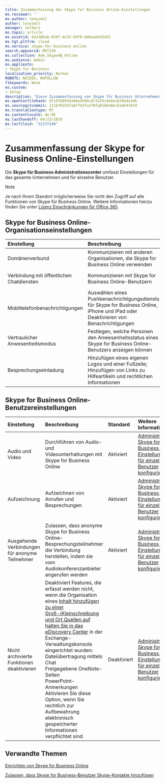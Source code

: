 ```yaml
---
title: Zusammenfassung der Skype for Business Online-Einstellungen
ms.reviewer: ''
ms.author: tonysmit
author: tonysmit
manager: serdars
ms.topic: article
ms.assetid: da3386ab-0397-4c55-b9f0-9dbeade93455
ms.tgt.pltfrm: cloud
ms.service: skype-for-business-online
search.appverid: MET150
ms.collection: Adm_Skype4B_Online
ms.audience: Admin
ms.appliesto:
- Skype for Business
localization_priority: Normal
ROBOTS: NOIDEX, NOFOLLOW
f1keywords: None
ms.custom:
- Setup
description: 'Diese Zusammenfassung von Skype für Business Unternehmens- und Einstellungen helfen Ihnen die Weitere Informationen zu öffentlichen Instant Messaging-Diensten, Besprechungsanfragen, Aufzeichnung Anrufe Besprechungen und vieles mehr.  '
ms.openlocfilehash: df16f6893da94e456bc873a74c8e0a1639eda3db
ms.sourcegitcommit: 111bf6255fa877b3fce70fa8166e8ec5a6643434
ms.translationtype: MT
ms.contentlocale: de-DE
ms.lasthandoff: 04/23/2019
ms.locfileid: "32237248"
---
```

# <a name="skype-for-business-online-settings-summary"></a>Zusammenfassung der Skype for Business Online-Einstellungen

Die **Skype für Business Administrationscenter** umfasst Einstellungen für das gesamte Unternehmen und für einzelne Benutzer. 
  
> [!NOTE]
>  Je nach Ihrem Standort möglicherweise Sie nicht den Zugriff auf alle Funktionen von Skype für Business Online. Weitere Informationen hierzu finden Sie unter [Lizenz Einschränkungen für Office 365](https://go.microsoft.com/fwlink/?LinkId=529483). 
  
## <a name="skype-for-business-online-organization-settings"></a>Skype for Business Online-Organisationseinstellungen
<a name="__top"> </a>

|**Einstellung**|**Beschreibung**|**Standard**|**Weitere Informationen**|
|:-----|:-----|:-----|:-----|
|Domänenverbund  <br/> |Kommunizieren mit anderen Organisationen, die Skype for Business Online verwenden  <br/> |Aktiviert  <br/> |[Nutzern gestatten, externe Skype for Business-Nutzer zu kontaktieren](allow-users-to-contact-external-skype-for-business-users.md) <br/> |
|Verbindung mit öffentlichen Chatdiensten  <br/> |Kommunizieren mit Skype for Business Online-Benutzern  <br/> |Aktiviert  <br/> |[Nutzern gestatten, externe Skype for Business-Nutzer zu kontaktieren](allow-users-to-contact-external-skype-for-business-users.md) <br/> |
|Mobiltelefonbenachrichtigungen  <br/> |Auswählen eines Pushbenachrichtigungsdiensts für Skype for Business Online, iPhone und iPad oder Deaktivieren von Benachrichtigungen  <br/> |Microsoft-Pushbenachrichtigungsdienst und Apple-Pushbenachrichtigungsdienst  <br/> |[Aus- oder Einschalten von Mobiltelefonbenachrichtigungen](turn-on-or-off-mobile-phone-notifications.md) <br/> |
|Vertraulicher Anwesenheitsmodus  <br/> |Festlegen, welche Personen den Anwesenheitsstatus eines Skype for Business Online-Benutzers anzeigen können  <br/> |Anwesenheitsinformationen automatisch anzeigen  <br/> |[Konfigurieren des vertraulichen Anwesenheitsmodus](configure-presence-privacy-mode.md) <br/> |
|Besprechungseinladung  <br/> |Hinzufügen eines eigenen Logos und einer Fußzeile; Hinzufügen von Links zu Hilfeartikeln und rechtlichen Informationen  <br/> |Nicht konfiguriert  <br/> |[Anpassen von Besprechungseinladungen](customize-meeting-invitations.md) <br/> |
   
## <a name="skype-for-business-online-user-settings"></a>Skype for Business Online-Benutzereinstellungen
<a name="__toc314837470"> </a>

|**Einstellung**|**Beschreibung**|**Standard**|**Weitere Informationen**|
|:-----|:-----|:-----|:-----|
|Audio und Video  <br/> |Durchführen von Audio- und Videounterhaltungen mit Skype for Business Online  <br/> |Aktiviert  <br/> |[Administratoren: Skype for Business-Einstellungen für einzelne Benutzer konfigurieren](configure-skype-for-business-settings-for-individual-users.md) <br/> |
|Aufzeichnung  <br/> |Aufzeichnen von Anrufen und Besprechungen  <br/> |Aktiviert  <br/> |[Administratoren: Skype for Business-Einstellungen für einzelne Benutzer konfigurieren](configure-skype-for-business-settings-for-individual-users.md) <br/> |
|Ausgehende Verbindungen für anonyme Teilnehmer  <br/> |Zulassen, dass anonyme Skype for Business Online-Besprechungsteilnehmer die Verbindung herstellen, indem sie vom Audiokonferenzanbieter angerufen werden  <br/> |Aktiviert  <br/> |[Administratoren: Skype for Business-Einstellungen für einzelne Benutzer konfigurieren](configure-skype-for-business-settings-for-individual-users.md) <br/> |
|Nicht archivierte Funktionen deaktivieren  <br/> | Deaktiviert Features, die erfasst werden nicht, wenn die Organisation eines [Inhalt hinzufügen zu einer Groß-/Kleinschreibung und Ort Quellen auf halten Sie in das eDiscovery Center](https://go.microsoft.com/fwlink/?LinkId=529482) in der Exchange-Verwaltungskonsole eingerichtet wurden: <br/>  Dateiübertragung mittels Chat <br/>  Freigegebene OneNote-Seiten <br/>  PowerPoint-Anmerkungen <br/>  Aktivieren Sie diese Option, wenn Sie rechtlich zur Aufbewahrung elektronisch gespeicherter Informationen verpflichtet sind. <br/> |Deaktiviert  <br/> |[Administratoren: Skype for Business-Einstellungen für einzelne Benutzer konfigurieren](configure-skype-for-business-settings-for-individual-users.md) <br/> |
   
## <a name="related-topics"></a>Verwandte Themen
[Einrichten von Skype for Business Online](set-up-skype-for-business-online.md)

[Zulassen, dass Skype for Business-Benutzer Skype-Kontakte hinzufügen](let-skype-for-business-users-add-skype-contacts.md)

  
 
